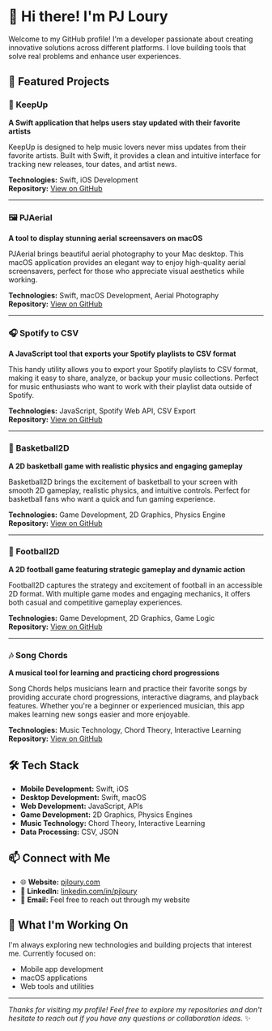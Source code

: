 # 👋 Hi there! I'm PJ Loury

Welcome to my GitHub profile! I'm a developer passionate about creating innovative solutions across different platforms. I love building tools that solve real problems and enhance user experiences.

## 🚀 Featured Projects

### 🎵 KeepUp
**A Swift application that helps users stay updated with their favorite artists**

KeepUp is designed to help music lovers never miss updates from their favorite artists. Built with Swift, it provides a clean and intuitive interface for tracking new releases, tour dates, and artist news.

**Technologies:** Swift, iOS Development  
**Repository:** [View on GitHub](https://github.com/pjloury/KeepUp)

---

### 🖼️ PJAerial
**A tool to display stunning aerial screensavers on macOS**

PJAerial brings beautiful aerial photography to your Mac desktop. This macOS application provides an elegant way to enjoy high-quality aerial screensavers, perfect for those who appreciate visual aesthetics while working.

**Technologies:** Swift, macOS Development, Aerial Photography  
**Repository:** [View on GitHub](https://github.com/pjloury/PJAerial)

---

### 🎧 Spotify to CSV
**A JavaScript tool that exports your Spotify playlists to CSV format**

This handy utility allows you to export your Spotify playlists to CSV format, making it easy to share, analyze, or backup your music collections. Perfect for music enthusiasts who want to work with their playlist data outside of Spotify.

**Technologies:** JavaScript, Spotify Web API, CSV Export  
**Repository:** [View on GitHub](https://github.com/pjloury/spotify-to-csv)

---

### 🏀 Basketball2D
**A 2D basketball game with realistic physics and engaging gameplay**

Basketball2D brings the excitement of basketball to your screen with smooth 2D gameplay, realistic physics, and intuitive controls. Perfect for basketball fans who want a quick and fun gaming experience.

**Technologies:** Game Development, 2D Graphics, Physics Engine  
**Repository:** [View on GitHub](https://github.com/pjloury/bball-2d)

---

### 🏈 Football2D
**A 2D football game featuring strategic gameplay and dynamic action**

Football2D captures the strategy and excitement of football in an accessible 2D format. With multiple game modes and engaging mechanics, it offers both casual and competitive gameplay experiences.

**Technologies:** Game Development, 2D Graphics, Game Logic  
**Repository:** [View on GitHub](https://github.com/pjloury/football-2d)

---

### 🎶 Song Chords
**A musical tool for learning and practicing chord progressions**

Song Chords helps musicians learn and practice their favorite songs by providing accurate chord progressions, interactive diagrams, and playback features. Whether you're a beginner or experienced musician, this app makes learning new songs easier and more enjoyable.

**Technologies:** Music Technology, Chord Theory, Interactive Learning  
**Repository:** [View on GitHub](https://github.com/pjloury/song-chords)

## 🛠️ Tech Stack

- **Mobile Development:** Swift, iOS
- **Desktop Development:** Swift, macOS
- **Web Development:** JavaScript, APIs
- **Game Development:** 2D Graphics, Physics Engines
- **Music Technology:** Chord Theory, Interactive Learning
- **Data Processing:** CSV, JSON

## 📫 Connect with Me

- 🌐 **Website:** [pjloury.com](http://pjloury.com)
- 💼 **LinkedIn:** [linkedin.com/in/pjloury](https://www.linkedin.com/in/pjloury)
- 📧 **Email:** Feel free to reach out through my website

## 🎯 What I'm Working On

I'm always exploring new technologies and building projects that interest me. Currently focused on:
- Mobile app development
- macOS applications
- Web tools and utilities

---

*Thanks for visiting my profile! Feel free to explore my repositories and don't hesitate to reach out if you have any questions or collaboration ideas.* ✨
